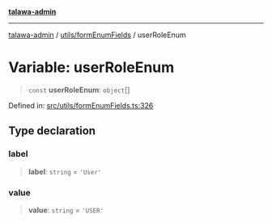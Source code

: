 [**talawa-admin**](../../../README.md)

***

[talawa-admin](../../../README.md) / [utils/formEnumFields](../README.md) / userRoleEnum

# Variable: userRoleEnum

> `const` **userRoleEnum**: `object`[]

Defined in: [src/utils/formEnumFields.ts:326](https://github.com/gautam-divyanshu/talawa-admin/blob/9fec1eef6a4674b14f6abe30e3be3844537d8dc2/src/utils/formEnumFields.ts#L326)

## Type declaration

### label

> **label**: `string` = `'User'`

### value

> **value**: `string` = `'USER'`
